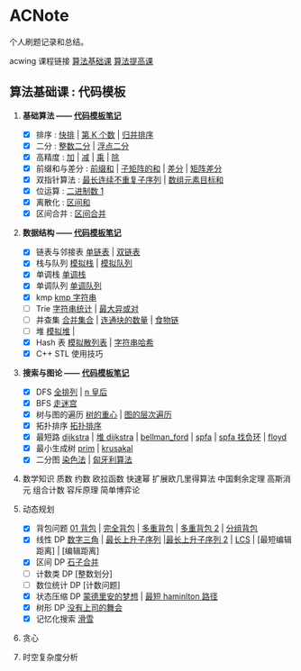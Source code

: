 # ACNote
个人刷题记录和总结。

acwing 课程链接
[算法基础课](https://www.acwing.com/activity/content/introduction/11/)
[算法提高课](https://www.acwing.com/activity/content/introduction/16/)

## 算法基础课 : 代码模板

1. **基础算法 —— [代码模板笔记](Essential%20Algorithms.md)**

   - [x] 排序 : [快排](/1.%20基础算法/1-785.%20快速排序.md) | [第 K 个数](/1.%20基础算法/2-786.%20第k个数.md) | [归并排序](/1.%20基础算法/3-787.%20归并排序.md)
   - [x] 二分 : [整数二分](/1.%20基础算法/4-789.%20数的范围.md) | [浮点二分](/1.%20基础算法/5-790.%20数的三次方根.md)
   - [x] 高精度 : [加](/1.%20基础算法/6-791.%20高精度加法.md) | [减](/1.%20基础算法/7-792.%20高精度减法.md) | [乘](/1.%20基础算法/8-793.%20高精度乘法.md) | [除](/1.%20基础算法/9-794.%20高精度除法.md)
   - [x] 前缀和与差分 : [前缀和](/1.%20基础算法/10-795.%20前缀和.md) | [子矩阵的和](/1.%20基础算法/11-796.%20子矩阵的和.md) | [差分](/1.%20基础算法/12-797.%20差分.md) | [矩阵差分](/1.%20基础算法/13-798.%20差分矩阵.md)
   - [x] 双指针算法 : [最长连续不重复子序列](/1.%20基础算法/14-799.%20最长连续不重复子序列.md) | [数组元素目标和](/1.%20基础算法/15-800.%20数组元素的目标和.md)
   - [x] 位运算 : [二进制数 1](/1.%20基础算法/16-801.%20二进制中1的个数.md)
   - [x] 离散化 : [区间和](/1.%20基础算法/17-802.%20区间和.md)
   - [x] 区间合并 : [区间合并](/1.%20基础算法/18-803.%20区间合并.md)

2. **数据结构 —— [代码模板笔记](DataStructure.md)**

   - [x] 链表与邻接表 [单链表](/2.基本数据结构/1-826.%20单链表.md) | [双链表](2.基本数据结构/2-827.%20双链表.md)
   - [x] 栈与队列 [模拟栈](/2.基本数据结构/3-828.%20模拟栈.md) | [模拟队列](2.基本数据结构/4-829.%20模拟队列%20.md)
   - [x] 单调栈 [单调栈](/2.基本数据结构/5-830.%20单调栈.md)
   - [x] 单调队列 [单调队列](/2.基本数据结构/4-829.%20模拟队列%20.md)
   - [x] kmp [kmp 字符串](/2.基本数据结构/7-831.%20KMP字符串.md)
   - [ ] Trie [字符串统计](/2.基本数据结构/8-835.%20Trie字符串统计.md) | [最大异或对](/2.基本数据结构/9-143.%20最大异或对.md)
   - [ ] 并查集 [合并集合](/2.基本数据结构/10-836.%20合并集合%20Union-Find.md) | [连通块的数量](/2.基本数据结构/11-837.%20连通块中点的数量%20Union-Find.md) | [食物链](/2.基本数据结构/12-240.%20食物链.md)
   - [ ] 堆 [模拟堆](/2.基本数据结构/14-839.%20模拟堆.md) | [](/2.基本数据结构/13-838.%20堆排序.md)
   - [x] Hash 表 [模拟散列表](/2.基本数据结构/15-840.%20模拟散列表.md) | [字符串哈希](/2.基本数据结构/16-841.%20字符串哈希.md)
   - [x] C++ STL 使用技巧

3. **搜索与图论 —— [代码模板笔记](/graph.md)**

   - [x] DFS [全排列](/3.搜索与图论/1-842.%20排列数字.md) | [n 皇后](/3.搜索与图论/2-843.%20n-皇后问题.md)
   - [x] BFS [走迷宫](/3.搜索与图论/3-844.%20走迷宫.md)
   - [x] 树与图的遍历 [树的重心](/3.搜索与图论/5-846.%20树的重心.md) | [图的层次遍历](/3.搜索与图论/6-847.%20图中点的层次.md)
   - [x] 拓扑排序 [拓扑排序](/3.搜索与图论/7-848.%20有向图的拓扑序列.md)
   - [x] 最短路 [dijkstra](/3.搜索与图论/8-849.%20Dijkstra求最短路%20I%20.md) | [堆 dijkstra](/3.搜索与图论/9-850.%20Dijkstra求最短路%20II%20.md) | [bellman_ford](/3.搜索与图论/10-853.%20有边数限制的最短路.md) | [spfa](/3.搜索与图论/11-851.%20spfa求最短路.md) | [spfa 找负环](/3.搜索与图论/12-852.%20spfa判断负环.md) | [floyd](3.搜索与图论/13-854.%20Floyd求最短路.md)
   - [x] 最小生成树 [prim](/3.搜索与图论/14-858.%20Prim算法求最小生成树.md) | [krusakal](/3.搜索与图论/15-859.%20Kruskal算法求最小生成树.md)
   - [x] 二分图 [染色法](/3.搜索与图论/16-860.%20染色法判定二分图.md) | [匈牙利算法](/3.搜索与图论/17-861.%20二分图的最大匹配.md)

4. 数学知识
   质数
   约数
   欧拉函数
   快速幂
   扩展欧几里得算法
   中国剩余定理
   高斯消元
   组合计数
   容斥原理
   简单博弈论
5. 动态规划
   - [x] 背包问题 [01 背包](/5.动态规划/1-2.01背包问题.md) | [完全背包](/5.动态规划/2-3.完全背包问题.md) | [多重背包](/5.动态规划/3-4.多重背包问题.md) | [多重背包 2](/5.动态规划/4-5.%20多重背包问题%20II.md) | [分组背包](/5.动态规划/5-9.%20分组背包问题.md)
   - [x] 线性 DP [数字三角](5.动态规划/6-898.%20数字三角形.md) | [最长上升子序列](/5.动态规划/7-895.%20最长上升子序列.md) |[最长上升子序列 2](/5.动态规划/8-896.%20最长上升子序列%20II.md) | [LCS](5.动态规划/9-897.%20最长公共子序列.md) | [最短编辑距离] | [编辑距离]
   - [x] 区间 DP [石子合并](/5.动态规划/12-282.%20石子合并.md)
   - [ ] 计数类 DP [整数划分]
   - [ ] 数位统计 DP [计数问题]
   - [x] 状态压缩 DP [蒙德里安的梦想](/5.动态规划/15-291.%20蒙德里安的梦想.md) | [最短 haminlton 路径](/5.动态规划/16-91.%20最短Hamilton路径.md)
   - [x] 树形 DP [没有上司的舞会](/5.动态规划/17-285.%20没有上司的舞会%20.md)
   - [x] 记忆化搜索 [滑雪](/5.动态规划/18-901.%20滑雪.md)
6. 贪心

7. 时空复杂度分析

